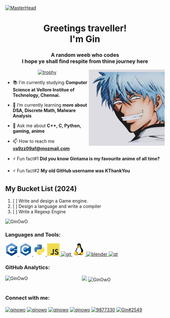 [![MasterHead](https://github.com/GinOwO/GinOwO/blob/main/res/bacfcdc6615ed73d9ca519ab8c57651710aea489.gif)](https://steamcommunity.com/id/notGintoki/)

<h1 align="center">Greetings traveller!<br/>I'm Gin</h1>
<h3 align="center">A random weeb who codes<br/>I hope ye shall find respite from thine journey here</h3>
<div align="center">
<a href="https://github.com/GinOwO" target="blank"><img align="right" alt="Coding" width="240" src="https://github.com/GinOwO/GinOwO/blob/main/res/8abc2d3ff17beadd8197c8d00d8e65d1.png?raw=true"></a>

[![trophy](https://github-profile-trophy.vercel.app/?username=GinOwO&theme=onedark&row=2&&column=4)](https://github.com/ryo-ma/github-profile-trophy)

</div>

-   📚 I'm currently studying **Computer Science at Vellore Institue of Technology, Chennai.**

-   🌱 I’m currently learning **more about DSA, Discrete Math, Malware Analysis**

-   💬 Ask me about **C++, C, Python, gaming, anime**

-   📫 How to reach me **va9zz09af@mozmail.com**

-   ⚡ Fun fact#1 **Did you know Gintama is my favourite anime of all time?**
-   ⚡ Fun fact#2 **My old GitHub username was KThankYou**

## My Bucket List (2024)

1. [ ] Write and design a Game engine.
2. [ ] Design a language and write a compiler
3. [ ] Write a Regexp Engine

<p align="left"> <img src="https://komarev.com/ghpvc/?username=GinOwO&label=Profile%20views&color=0e75b6&style=plastic" alt="GinOwO" /> </p>

<h3 align="left">Languages and Tools:</h3>  
<p align="left"> <a href="https://en.cppreference.com" target="_blank" rel="noreferrer"> <img src="https://raw.githubusercontent.com/devicons/devicon/master/icons/cplusplus/cplusplus-original.svg" alt="cplusplus" width="40" height="40"/> </a> <a href="https://www.cprogramming.com/" target="_blank" rel="noreferrer"> <img src="https://raw.githubusercontent.com/devicons/devicon/master/icons/c/c-original.svg" alt="c" width="40" height="40"/> </a> <a href="https://www.python.org" target="_blank" rel="noreferrer"> <img src="https://raw.githubusercontent.com/devicons/devicon/master/icons/python/python-original.svg" alt="python" width="40" height="40"/> </a> <a href="https://developer.mozilla.org/en-US/docs/Web/javascript" target="_blank" rel="noreferrer"> <img src="https://raw.githubusercontent.com/devicons/devicon/master/icons/javascript/javascript-original.svg" alt="cplusplus" width="40" height="40"/> </a> <a href="https://git-scm.com/" target="_blank" rel="noreferrer"> <img src="https://www.vectorlogo.zone/logos/git-scm/git-scm-icon.svg" alt="git" width="40" height="40"/> </a> <a href="https://www.linux.org/" target="_blank" rel="noreferrer"> <img src="https://raw.githubusercontent.com/devicons/devicon/master/icons/linux/linux-original.svg" alt="linux" width="40" height="40"/> </a> <a href="https://www.blender.org/" target="_blank" rel="noreferrer"> <img src="https://download.blender.org/branding/community/blender_community_badge_white.svg" alt="blender" width="40" height="40"/> </a> <a href="https://www.qt.io/" target="_blank" rel="noreferrer"> <img src="https://upload.wikimedia.org/wikipedia/commons/0/0b/Qt_logo_2016.svg" alt="qt" width="40" height="40"/> </a> </p>

<h3 align="left">GitHub Analytics:</h3>
<div align="center">
<img align="left" src="https://github-readme-stats.vercel.app/api?username=GinOwO&show_icons=true&theme=tokyonight&hide_border=true&locale=en" alt="GinOwO"/>
<img src='https://github-readme-stats.vercel.app/api/top-langs/?username=GinOwO&theme=tokyonight&hide_border=true&locale=en&layout=donut' />
<img align="center" src="https://github-readme-streak-stats.herokuapp.com/?user=GinOwO&theme=tokyonight&hide_border=true&locale=en" alt="GinOwO" />
</div>
<!--[![GitHub Streak](https://streak-stats.demolab.com?user=GinOwO&theme=transparent&hide_border=true&date_format=j%20M%5B%20Y%5D)](https://git.io/streak-stats)-->

<!--
<p><img align="center" src="https://github-readme-stats.vercel.app/api/top-langs?username=GinOwO&show_icons=true&theme=dark&hide_border=true&locale=en&layout=compact" alt="GinOwO" /></p>
-->
</br>
<h3 align="left">Connect with me:</h3>
<p align="left">
<a href="https://www.codewars.com/users/GinOwO" target="blank"><img align="center" src="https://www.codewars.com/packs/assets/logo.61192cf7.svg" alt="ginowo" height="30" width="30" /></a>
<a href="https://codeforces.com/profile/ginowo" target="blank"><img align="center" src="https://raw.githubusercontent.com/rahuldkjain/github-profile-readme-generator/master/src/images/icons/Social/codeforces.svg" alt="ginowo" height="30" width="40" /></a>
<a href="https://www.leetcode.com/ginowo" target="blank"><img align="center" src="https://raw.githubusercontent.com/rahuldkjain/github-profile-readme-generator/master/src/images/icons/Social/leet-code.svg" alt="ginowo" height="30" width="40" /></a>
<a href="https://linkedin.com/in/ginowo" target="blank"><img align="center" src="https://raw.githubusercontent.com/rahuldkjain/github-profile-readme-generator/master/src/images/icons/Social/linked-in-alt.svg" alt="ginowo" height="30" width="40" /></a>
<a href="https://stackoverflow.com/users/9877330" target="blank"><img align="center" src="https://raw.githubusercontent.com/rahuldkjain/github-profile-readme-generator/master/src/images/icons/Social/stack-overflow.svg" alt="9877330" height="30" width="40" /></a>
<a href="https://discord.gg/gin_.exe" target="blank"><img align="center" src="https://raw.githubusercontent.com/rahuldkjain/github-profile-readme-generator/master/src/images/icons/Social/discord.svg" alt="Gin#2549" height="30" width="40" /></a>
</p>
